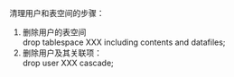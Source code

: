 清理用户和表空间的步骤：   
1. 删除用户的表空间   
   drop tablespace XXX including contents and datafiles;   
2. 删除用户及其关联项：   
   drop user XXX cascade;
